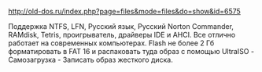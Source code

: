 http://old-dos.ru/index.php?page=files&mode=files&do=show&id=6575

Поддержка NTFS, LFN, Русский язык, Русский Norton Commander, RAMdisk, Tetris, проигрыватель, драйверы IDE и AHCI. Все отлично работает на современных компьютерах. Flash не более 2 Гб форматировать в FAT 16 и распаковать туда образ с помощью UltraISO - Самозагрузка - Записать образ жесткого диска.

